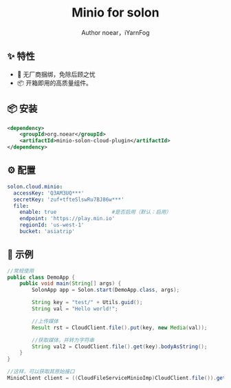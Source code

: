 <h1 align="center">Minio for solon</h1>

<div align="center">
Author noear，iYarnFog
</div>

## ✨ 特性

- 🌈 无厂商捆绑，免除后顾之忧
- 📦 开箱即用的高质量组件。

## 📦 安装

```xml
<dependency>
    <groupId>org.noear</groupId>
    <artifactId>minio-solon-cloud-plugin</artifactId>
</dependency>
```

## ⚙️ 配置

```yaml
solon.cloud.minio:
  accessKey: 'Q3AM3UQ***'
  secretKey: 'zuf+tfteSlswRu7BJ86w***'
  file:
    enable: true                  #是否启用（默认：启用）
    endpoint: 'https://play.min.io'
    regionId: 'us-west-1'
    bucket: 'asiatrip'
```

## 🔨 示例

```java
//常规使用
public class DemoApp {
    public void main(String[] args) {
        SolonApp app = Solon.start(DemoApp.class, args);

        String key = "test/" + Utils.guid();
        String val = "Hello world!";

        //上传媒体
        Result rst = CloudClient.file().put(key, new Media(val));

        //获取媒体，并转为字符串
        String val2 = CloudClient.file().get(key).bodyAsString();
    }
}

//这样，可以获取其原始接口
MinioClient client = ((CloudFileServiceMinioImp)CloudClient.file()).getMinio();
```